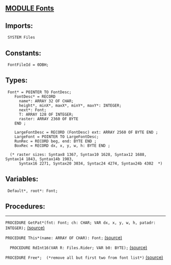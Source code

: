 
## [MODULE Fonts](https://github.com/io-core/Edit/blob/main/Fonts.Mod)

  ## Imports:
` SYSTEM Files`

## Constants:
```
 FontFileId = 0DBH;

```
## Types:
```
 Font* = POINTER TO FontDesc;
    FontDesc* = RECORD
      name*: ARRAY 32 OF CHAR;
      height*, minX*, maxX*, minY*, maxY*: INTEGER;
      next*: Font;
      T: ARRAY 128 OF INTEGER;
      raster: ARRAY 2360 OF BYTE
    END ;

    LargeFontDesc = RECORD (FontDesc) ext: ARRAY 2560 OF BYTE END ;
    LargeFont = POINTER TO LargeFontDesc;
    RunRec = RECORD beg, end: BYTE END ;
    BoxRec = RECORD dx, x, y, w, h: BYTE END ;
    
  (* raster sizes: Syntax8 1367, Syntax10 1628, Syntax12 1688, Syntax14 1843, Syntax14b 1983,
      Syntax16 2271, Syntax20 3034, Syntac24 4274, Syntax24b 4302  *)

```
## Variables:
```
 Default*, root*: Font;

```
## Procedures:
---

`PROCEDURE GetPat*(fnt: Font; ch: CHAR; VAR dx, x, y, w, h, patadr: INTEGER);` [(source)](https://github.com/io-orig/System/blob/main/Fonts.Mod#L29)


`PROCEDURE This*(name: ARRAY OF CHAR): Font;` [(source)](https://github.com/io-orig/System/blob/main/Fonts.Mod#L37)


`  PROCEDURE RdInt16(VAR R: Files.Rider; VAR b0: BYTE);` [(source)](https://github.com/io-orig/System/blob/main/Fonts.Mod#L49)


`PROCEDURE Free*;  (*remove all but first two from font list*)` [(source)](https://github.com/io-orig/System/blob/main/Fonts.Mod#L108)

